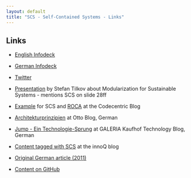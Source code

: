 ```yaml
---
layout: default
title: "SCS - Self-Contained Systems - Links"
---
```


Links
---

* [English Infodeck](https://speakerdeck.com/rstrangh/self-contained-systems-1)

* [German Infodeck](https://speakerdeck.com/rstrangh/self-contained-systems-german)

* [Twitter](https://twitter.com/scsarchitecture)

* [Presentation](https://www.innoq.com/en/talks/2014/12/talk-microservices-modularization-softwarearchitecture-berlin/)
 by Stefan Tilkov about Modularization for Sustainable Systems -
 mentions SCS on slide 28ff

* [Example](https://blog.codecentric.de/en/2015/01/self-contained-systems-roca-complete-example-using-spring-boot-thymeleaf-bootstrap/)
  for SCS and [ROCA](http://roca-style.org) at the Codecentric Blog

* [Architekturprinzipien](http://dev.otto.de/2013/04/14/architekturprinzipien-2/)
  at Otto Blog, German

* [Jump - Ein Technologie-Sprung](http://galeria-kaufhof.github.io/general/2014/09/20/jump-ein-technologiesprung-bei-galeria-kaufhof/)
  at GALERIA Kaufhof Technology Blog, German

* [Content tagged with SCS](https://www.innoq.com/en/timeline/?tag=scs) at the innoQ blog

* [Original German article (2011)](https://www.innoq.com/de/links/softwarearchitektur-im-grossen/)

* [Content on GitHub](https://github.com/innoq/SCS)
